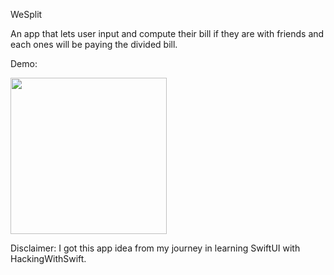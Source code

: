 WeSplit 

An app that lets user input and compute their bill if they are with friends and each ones will be paying the divided bill. 

Demo:

<img src="https://github.com/chandevbringino/Portfolio/blob/main/iOS/SwiftUI/WeSplit/Demo/WeSplitAppDemo.gif" width="250">

Disclaimer: I got this app idea from my journey in learning SwiftUI with HackingWithSwift.
